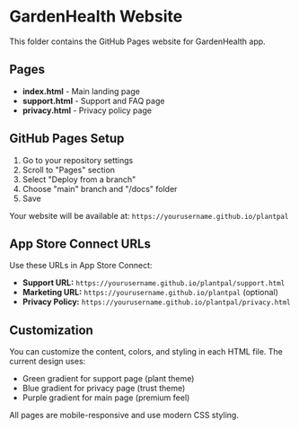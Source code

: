 # GardenHealth Website

This folder contains the GitHub Pages website for GardenHealth app.

## Pages

- **index.html** - Main landing page
- **support.html** - Support and FAQ page  
- **privacy.html** - Privacy policy page

## GitHub Pages Setup

1. Go to your repository settings
2. Scroll to "Pages" section
3. Select "Deploy from a branch"
4. Choose "main" branch and "/docs" folder
5. Save

Your website will be available at: `https://yourusername.github.io/plantpal`

## App Store Connect URLs

Use these URLs in App Store Connect:

- **Support URL:** `https://yourusername.github.io/plantpal/support.html`
- **Marketing URL:** `https://yourusername.github.io/plantpal` (optional)
- **Privacy Policy:** `https://yourusername.github.io/plantpal/privacy.html`

## Customization

You can customize the content, colors, and styling in each HTML file. The current design uses:

- Green gradient for support page (plant theme)
- Blue gradient for privacy page (trust theme)  
- Purple gradient for main page (premium feel)

All pages are mobile-responsive and use modern CSS styling.